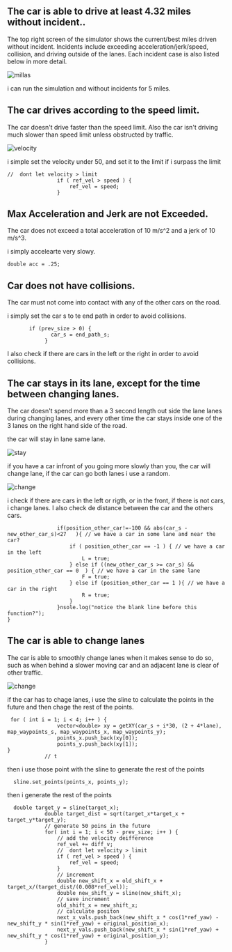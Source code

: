 ## The car is able to drive at least 4.32 miles without incident..

The top right screen of the simulator shows the current/best miles driven without incident. Incidents include exceeding acceleration/jerk/speed, collision, and driving outside of the lanes. Each incident case is also listed below in more detail.

![millas](Multimedia/millas.png)

i can run the simulation and without incidents for 5 miles.

## The car drives according to the speed limit.

The car doesn't drive faster than the speed limit. Also the car isn't driving much slower than speed limit unless obstructed by traffic.

![velocity](Multimedia/maxvelocity.png)

i simple set the velocity under 50, and set it to the limit  if i surpass the limit

```
//  dont let velocity > limit
				if ( ref_vel > speed ) {
					ref_vel = speed;
				}  	
```

## Max Acceleration and Jerk are not Exceeded.

The car does not exceed a total acceleration of 10 m/s^2 and a jerk of 10 m/s^3.

i simply accelearte very slowy.

```
double acc = .25;
```

## Car does not have collisions.

The car must not come into contact with any of the other cars on the road.

i simply set the car s to te end path in order to avoid collisions.

```
       if (prev_size > 0) {
              car_s = end_path_s;
            }
```

I also check if there are cars in the left or the right in order to avoid collisions.


## The car stays in its lane, except for the time between changing lanes.

The car doesn't spend more than a 3 second length out side the lane lanes during changing lanes, and every other time the car stays inside one of the 3 lanes on the right hand side of the road.

the car will stay in lane same lane.

![stay](Multimedia/stay.png)

if you have a car infront of you going more slowly than you, the car will change lane, if the car can go both lanes i use a random.

![change](Multimedia/change.png)


i check if there are cars in the left or rigth, or in the front, if there is not cars, i change lanes. I also check de distance between the car and the others cars.

```
				if(position_other_car!=-100 && abs(car_s - new_other_car_s)<27   ){ // we have a car in some lane and near the car?
					if ( position_other_car == -1 ) { // we have a car in the left
						L = true;
					} else if ((new_other_car_s >= car_s) && position_other_car == 0  ) { // we have a car in the same lane
						F = true;
					} else if (position_other_car == 1 ){ // we have a car in the right
						R = true;
					}
				}nsole.log("notice the blank line before this function?");
}
```

## The car is able to change lanes

The car is able to smoothly change lanes when it makes sense to do so, such as when behind a slower moving car and an adjacent lane is clear of other traffic.


![change](Multimedia/change.png)

if the car has to chage lanes, i use the sline to calculate the points in the future and then chage the rest of the points.

```
 for ( int i = 1; i < 4; i++ ) {
				vector<double> xy = getXY(car_s + i*30, (2 + 4*lane), map_waypoints_s, map_waypoints_x, map_waypoints_y);    
 				points_x.push_back(xy[0]);
				points_y.push_back(xy[1]);
}
			// t
```
then i use those point with the sline to generate the rest of the points

```
  sline.set_points(points_x, points_y);
```
then i generate the rest of the points

```
  double target_y = sline(target_x);
            double target_dist = sqrt(target_x*target_x + target_y*target_y);
			// generate 50 poins in the future
            for( int i = 1; i < 50 - prev_size; i++ ) {
				// add the velocity deifference
				ref_vel += diff_v;
				//  dont let velocity > limit
				if ( ref_vel > speed ) {
					ref_vel = speed;
				}  			    	
				// increment
				double new_shift_x = old_shift_x + target_x/(target_dist/(0.008*ref_vel));
				double new_shift_y = sline(new_shift_x);
				// save increment
				old_shift_x = new_shift_x;
				// calculate positon
				next_x_vals.push_back(new_shift_x * cos(1*ref_yaw) - new_shift_y * sin(1*ref_yaw) + original_position_x);
				next_y_vals.push_back(new_shift_x * sin(1*ref_yaw) + new_shift_y * cos(1*ref_yaw) + original_position_y);
            }


```
